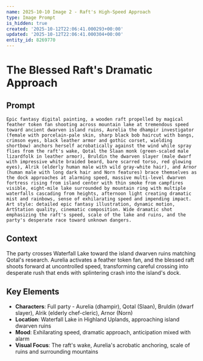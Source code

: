 ```yaml
---
name: 2025-10-10 Image 2 - Raft's High-Speed Approach
type: Image Prompt
is_hidden: true
created: '2025-10-12T22:06:41.000293+00:00'
updated: '2025-10-12T22:06:41.000304+00:00'
entity_id: 8269770
---
```


# The Blessed Raft's Dramatic Approach

## Prompt

```
Epic fantasy digital painting, a wooden raft propelled by magical feather token fan shooting across mountain lake at tremendous speed toward ancient dwarven island ruins, Aurelia the dhampir investigator (female with porcelain-pale skin, sharp black bob haircut with bangs, crimson eyes, black leather armor and gothic corset, wielding shortbow) anchors herself acrobatically against the wind while spray flies from the raft's wake, Qotal the Slaan monk (green-scaled male lizardfolk in leather armor), Bruldin the dwarven slayer (male dwarf with impressive white braided beard, bare scarred torso, red glowing eyes), Alrik (elderly human male with wild gray-white hair), and Arnor (human male with long dark hair and Norn features) brace themselves as the dock approaches at alarming speed, massive multi-level dwarven fortress rising from island center with thin smoke from campfires visible, eight-mile lake surrounded by mountain ring with multiple waterfalls cascading from heights, afternoon light creating dramatic mist and rainbows, sense of exhilarating speed and impending impact. Art style: detailed epic fantasy illustration, dynamic motion, ArtStation quality, cinematic composition. Wide dramatic shot emphasizing the raft's speed, scale of the lake and ruins, and the party's desperate race toward unknown dangers.
```

## Context

The party crosses Waterfall Lake toward the island dwarven ruins matching Qotal's research. Aurelia activates a feather token fan, and the blessed raft shoots forward at uncontrolled speed, transforming careful crossing into desperate rush that ends with splintering crash into the island's dock.

## Key Elements

- **Characters**: Full party - Aurelia (dhampir), Qotal (Slaan), Bruldin (dwarf slayer), Alrik (elderly chef-cleric), Arnor (Norn)
- **Location**: Waterfall Lake in Highland Uplands, approaching island dwarven ruins
- **Mood**: Exhilarating speed, dramatic approach, anticipation mixed with alarm
- **Visual Focus**: The raft's wake, Aurelia's acrobatic anchoring, scale of ruins and surrounding mountains
